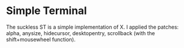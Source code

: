 # Simple Terminal

The suckless ST is a simple implementation of X. I applied the patches: alpha, anysize, hidecursor, desktopentry, scrollback (with the shift+mousewheel function).

